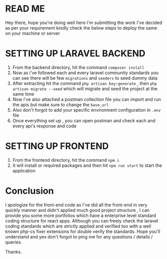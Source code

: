 # READ ME

Hey there, hope you're doing well here I'm submitting the work I've decided as per your requirement kindly check the below steps to deploy the same on your machine or server

# SETTING UP LARAVEL BACKEND
1. From the backend directory, hit the command `composer install`
2. Now as i've followed each and every laravel community standards you can see there will be few `migrations` and `seeders` to seed dummy data
3. After extracting hit the command `php artisan key:generate` , then `php artisan migrate --seed` which will migrate and seed the project at the same time
4. Now i've also attached a postman collection file you can import and run the apis but make sure to change the `base_url`
5. Also don't forgot to add your specific environment configuration in `.env` file
6. Once everything set up , you can open postman and check each and every api's response and code

# SETTING UP FRONTEND
1. From the frontend directory, hit the command `npm i`
2. It will install or required packages and then hit `npm run start` to start the application


# Conclusion
I apologize for the front-end code as I've did all the front-end in very quickly manner and didn't applied much good project structure , I can provide you some more portfolios which have a enterprise level standard coding structure for react apps. Although you can freely check the laravel coding standards which are strictly applied and verified too with a well known php-cs fixer extensions for double verify the standards. Hope you'll understand and yes don't forgot to ping me for any questions / details / queries.

Thanks.